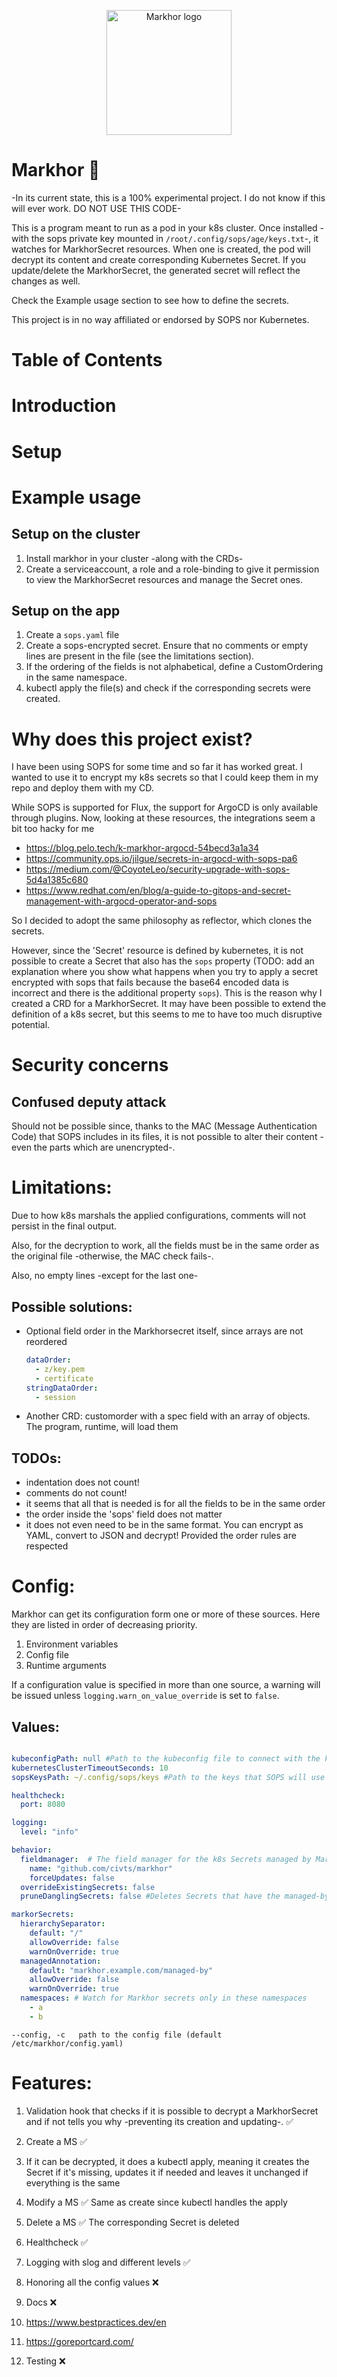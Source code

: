 <p align="center">
  <picture height="200px">
    <source media="(prefers-color-scheme: dark)" srcset=".github/images/logo/dark.svg">
    <source media="(prefers-color-scheme: light)" srcset=".github/images/logo/classic.svg">
    <img height="200px" alt="Markhor logo" src=".github/images/logo/classic.png">
  </picture>
</p>

# Markhor 🐐

-In its current state, this is a 100% experimental project. I do not know if this will ever work. DO NOT USE THIS CODE-

This is a program meant to run as a pod in your k8s cluster. Once installed -with the sops private key mounted in `/root/.config/sops/age/keys.txt`-, it watches for MarkhorSecret resources. When one is created, the pod will decrypt its content and create corresponding Kubernetes Secret. If you update/delete the MarkhorSecret, the generated secret will reflect the changes as well.

Check the Example usage section to see how to define the secrets.

This project is in no way affiliated or endorsed by SOPS nor Kubernetes.

# Table of Contents
# Introduction
# Setup
# Example usage
## Setup on the cluster
1. Install markhor in your cluster -along with the CRDs-
1. Create a serviceaccount, a role and a role-binding to give it permission to view the MarkhorSecret resources and manage the Secret ones.
## Setup on the app
1. Create a `sops.yaml` file
1. Create a sops-encrypted secret. Ensure that no comments or empty lines are present in the file (see the limitations section).
1. If the ordering of the fields is not alphabetical, define a CustomOrdering in the same namespace.
1. kubectl apply the file(s) and check if the corresponding secrets were created.

# Why does this project exist?
I have been using SOPS for some time and so far it has worked great.
I wanted to use it to encrypt my k8s secrets so that I could keep them in my repo and deploy them with my CD.

While SOPS is supported for Flux, the support for ArgoCD is only available through plugins.
Now, looking at these resources, the integrations seem a bit too hacky for me
- https://blog.pelo.tech/k-markhor-argocd-54becd3a1a34
- https://community.ops.io/jilgue/secrets-in-argocd-with-sops-pa6
- https://medium.com/@CoyoteLeo/security-upgrade-with-sops-5d4a1385c680
- https://www.redhat.com/en/blog/a-guide-to-gitops-and-secret-management-with-argocd-operator-and-sops

So I decided to adopt the same philosophy as reflector, which clones the secrets.

However, since the 'Secret' resource is defined by kubernetes, it is not possible to create a Secret that also has the `sops` property (TODO: add an explanation where you show what happens when you try to apply a secret encrypted with sops that fails because the base64 encoded data is incorrect and there is the additional property `sops`). This is the reason why I created a CRD for a MarkhorSecret. It may have been possible to extend the definition of a k8s secret, but this seems to me to have too much disruptive potential.

# Security concerns
## Confused deputy attack
Should not be possible since, thanks to the MAC (Message Authentication Code) that SOPS includes in its files, it is not possible to alter their content -even the parts which are unencrypted-.

# Limitations:
Due to how k8s marshals the applied configurations, comments will not persist in the final output.

Also, for the decryption to work, all the fields must be in the same order as the original file -otherwise, the MAC check fails-.

Also, no empty lines -except for the last one-

## Possible solutions:
- Optional field order in the Markhorsecret itself, since arrays are not reordered
  ```yaml
  dataOrder:
    - z/key.pem
    - certificate
  stringDataOrder:
    - session
  ```
- Another CRD: customorder with a spec field with an array of objects. The program, runtime, will load them

## TODOs:

- indentation does not count!
- comments do not count!
- it seems that all that is needed is for all the fields to be in the same order
- the order inside the 'sops' field does not matter
- it does not even need to be in the same format. You can encrypt as YAML, convert to JSON and decrypt! Provided the order rules are respected

# Config:

Markhor can get its configuration form one or more of these sources. Here they are listed in order of decreasing priority.

1. Environment variables
1. Config file
1. Runtime arguments

If a configuration value is specified in more than one source, a warning will be issued unless `logging.warn_on_value_override` is set to `false`.

## Values:

```yaml

kubeconfigPath: null #Path to the kubeconfig file to connect with the kubernetes cluster
kubernetesClusterTimeoutSeconds: 10
sopsKeysPath: ~/.config/sops/keys #Path to the keys that SOPS will use for decryption

healthcheck:
  port: 8080

logging:
  level: "info"

behavior:
  fieldmanager:  # The field manager for the k8s Secrets managed by Markhor. See https://kubernetes.io/docs/reference/using-api/server-side-apply/#field-management
    name: "github.com/civts/markhor"
    forceUpdates: false
  overrideExistingSecrets: false
  pruneDanglingSecrets: false #Deletes Secrets that have the managed-by Markhor annotation but no corresponding Markhor Secret

markorSecrets:
  hierarchySeparator:
    default: "/"
    allowOverride: false
    warnOnOverride: true
  managedAnnotation:
    default: "markhor.example.com/managed-by"
    allowOverride: false
    warnOnOverride: true
  namespaces: # Watch for Markhor secrets only in these namespaces
    - a
    - b

```

```
--config, -c   path to the config file (default /etc/markhor/config.yaml)
```

# Features:

1. Validation hook that checks if it is possible to decrypt a MarkhorSecret and if not tells you why -preventing its creation and updating-. ✅

1. Create a MS ✅
  1. If it can be decrypted, it does a kubectl apply, meaning it creates the Secret if it's missing, updates it if needed and leaves it unchanged if everything is the same
1. Modify a MS ✅
  Same as create since kubectl handles the apply
1. Delete a MS ✅
  The corresponding Secret is deleted

1. Healthcheck ✅

1. Logging with slog and different levels ✅

1. Honoring all the config values ❌

1. Docs ❌
  1. https://www.bestpractices.dev/en
  1. https://goreportcard.com/

1. Testing ❌

